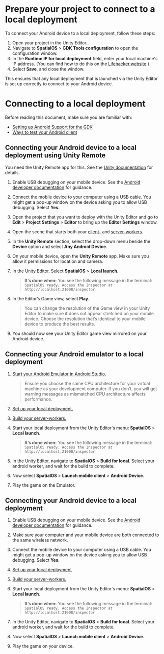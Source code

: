 [//]: # (TODO - get rid of mobile_launch.json mention and explain it differently)

# Prepare your project to connect to a local deployment

To connect your Android device to a local deployment, follow these steps:

1. Open your project in the Unity Editor.
1. Navigate to **SpatialOS** > **GDK Tools configuration** to open the configuration window.
1. In the **Runtime IP for local deployment** field, enter your local machine's IP address. (You can find how to do this on the [Lifehacker website](https://lifehacker.com/5833108/how-to-find-your-local-and-external-ip-address).)
1. Select **Save**, and close the window.

This ensures that any local deployment that is launched via the Unity Editor is set up correctly to connect to your Android device.

# Connecting to a local deployment

Before reading this document, make sure you are familiar with:

* [Setting up Android Support for the GDK]({{urlRoot}}/content/mobile/android/setup)
* [Ways to test your Android client]({{urlRoot}}/content/mobile/android/ways-to-test)

## Connecting your Android device to a local deployment using Unity Remote

You need the Unity Remote app for this. See the [Unity documentation](https://docs.unity3d.com/Manual/UnityRemote5.html) for details.

1. Enable USB debugging on your mobile device. See the [Android developer documentation](https://developer.android.com/studio/debug/dev-options#enable) for guidance.
1. Connect the mobile device to your computer using a USB cable. You might get a pop-up window on the device asking you to allow USB debugging. Select **Yes**.
1. Open the project that you want to deploy with the Unity Editor and go to **Edit** > **Project Settings** > **Editor** to bring up the **Editor Settings** window.
1. Open the scene that starts both your [client-]({{urlRoot}}/content/glossary#client-worker) and [server-workers]({{urlRoot}}/content/glossary#server-worker).
1. In the **Unity Remote** section, select the drop-down menu beside the **Device** option and select **Any Android Device**.
1. On your mobile device, open the **Unity Remote** app. Make sure you allow it permissions for location and camera.
1. In the Unity Editor, Select **SpatialOS** > **Local launch**.

    > **It’s done when:** You see the following message in the terminal: `SpatialOS ready. Access the Inspector at http://localhost:21000/inspector`

1. In the Editor’s Game view, select **Play**.

    > You can change the resolution of the Game view in your Unity Editor to make sure it does not appear stretched on your mobile device. Choose the resolution that’s identical to your mobile device to produce the best results.

1. You should now see your Unity Editor game view mirrored on your Android device.

## Connecting your Android emulator to a local deployment

1. [Start your Android Emulator in Android Studio.](https://developer.android.com/studio/run/managing-avds)

    > Ensure you choose the same CPU architecture for your virtual machine as your development computer. If you don’t, you will get warning messages as mismatched CPU architecture affects performance.
1. [Set up your local deployment.](#setup-local-deployment-for-mobile-phone-connections)
1. [Build your server-workers.]({{urlRoot}}/content/build)
1. Start your local deployment from the Unity Editor's menu: **SpatialOS** > **Local launch**.

    > **It’s done when:** You see the following message in the terminal: `SpatialOS ready. Access the Inspector at http://localhost:21000/inspector`

1. In the Unity Editor, navigate to **SpatialOS** > **Build for local**. Select your android worker, and wait for the build to complete.
1. Now select **SpatialOS** > **Launch mobile client** > **Android Device**.
1. Play the game on the Emulator.

## Connecting your Android device to a local deployment

1. Enable USB debugging on your mobile device. See the [Android developer documentation](https://developer.android.com/studio/debug/dev-options#enable) for guidance.
1. Make sure your computer and your mobile device are both connected to the same wireless network.
1. Connect the mobile device to your computer using a USB cable. You might get a pop-up window on the device asking you to allow USB debugging. Select **Yes**.
1. [Set up your local deployment](#setup-local-deployment-for-mobile-phone-connections)
1. [Build your server-workers.]({{urlRoot}}/content/build)
1. Start your local deployment from the Unity Editor's menu: **SpatialOS** > **Local launch**.

    > **It’s done when:** You see the following message in the terminal: `SpatialOS ready. Access the Inspector at http://localhost:21000/inspector`

1. In the Unity Editor, navigate to **SpatialOS** > **Build for local**. Select your android worker, and wait for the build to complete.
1. Now select **SpatialOS** > **Launch mobile client** > **Android Device**.
1. Play the game on your device.

